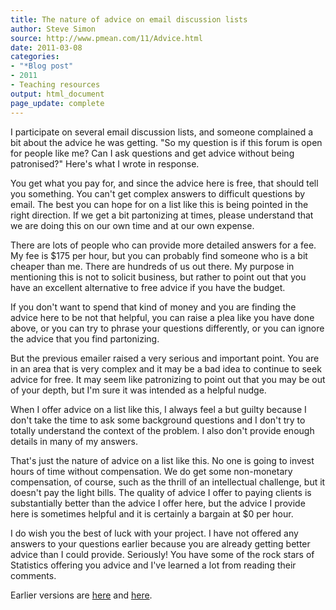 ```yaml
---
title: The nature of advice on email discussion lists
author: Steve Simon
source: http://www.pmean.com/11/Advice.html
date: 2011-03-08
categories:
- "*Blog post"
- 2011
- Teaching resources
output: html_document
page_update: complete
---
```


I participate on several email discussion lists, and someone complained a bit about the advice he was getting. "So my question is if this forum is open for people like me? Can I ask questions and get advice without being patronised?" Here's what I wrote in response.

<!---More--->

You get what you pay for, and since the advice here is free, that should tell you something. You can't get complex answers to difficult questions by email. The best you can hope for on a list like this is being pointed in the right direction. If we get a bit partonizing at times, please understand that we are doing this on our own time and at our own expense.

There are lots of people who can provide more detailed answers for a fee. My fee is $175 per hour, but you can probably find someone who is a bit cheaper than me. There are hundreds of us out there. My purpose in mentioning this is not to solicit business, but rather to point out that you have an excellent alternative to free advice if you have the budget.

If you don't want to spend that kind of money and you are finding the advice here to be not that helpful, you can raise a plea like you have done above, or you can try to phrase your questions differently, or you can ignore the advice that you find partonizing.

But the previous emailer raised a very serious and important point. You are in an area that is very complex and it may be a bad idea to continue to seek advice for free. It may seem like patronizing to point out that you may be out of your depth, but I'm sure it was intended as a helpful nudge.

When I offer advice on a list like this, I always feel a but guilty because I don't take the time to ask some background questions and I don't try to totally understand the context of the problem. I also don't provide enough details in many of my answers.

That's just the nature of advice on a list like this. No one is going to invest hours of time without compensation. We do get some non-monetary compensation, of course, such as the thrill of an intellectual challenge, but it doesn't pay the light bills. The quality of advice I offer to paying clients is substantially better than the advice I offer here, but the advice I provide here is sometimes helpful and it is certainly a bargain at $0 per hour.

I do wish you the best of luck with your project. I have not offered any answers to your questions earlier because you are already getting better advice than I could provide. Seriously! You have some of the rock stars of Statistics offering you advice and I've learned a lot from reading their comments.

Earlier versions are [here][sim1] and [here][sim2].

[sim1]: http://www.pmean.com/11/Advice.html
[sim2]: http://new.pmean.com/discussion-board-advice/
